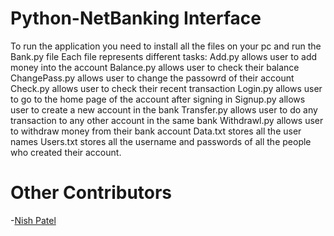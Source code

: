 # Python-NetBanking Interface

To run the application you need to install all the files on your pc and run the Bank.py file Each file represents different tasks: Add.py allows user to add money into the account Balance.py allows user to check their balance ChangePass.py allows user to change the passowrd of their account Check.py allows user to check their recent transaction Login.py allows user to go to the home page of the account after signing in Signup.py allows user to create a new account in the bank Transfer.py allows user to do any transaction to any other account in the same bank Withdrawl.py allows user to withdraw money from their bank account Data.txt stores all the user names Users.txt stores all the username and passwords of all the people who created their account.


# Other Contributors
-[Nish Patel](https://github.com/nishpatel512)
